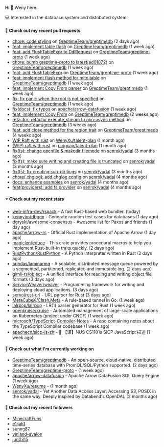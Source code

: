 Hi 👋 Weny here.

💻 Interested in the database system and distributed system.

#### 🔨 Check out my recent pull requests

- [chore: code styling](https://github.com/GreptimeTeam/greptimedb/pull/1137) on [GreptimeTeam/greptimedb](https://github.com/GreptimeTeam/greptimedb) (2 days ago)
- [feat: implement table flush](https://github.com/GreptimeTeam/greptimedb/pull/1121) on [GreptimeTeam/greptimedb](https://github.com/GreptimeTeam/greptimedb) (1 week ago)
- [feat: add FlushTableExpr to DdlRequest](https://github.com/GreptimeTeam/greptime-proto/pull/12) on [GreptimeTeam/greptime-proto](https://github.com/GreptimeTeam/greptime-proto) (1 week ago)
- [chore: bump greptime-proto to latest(ad01872)](https://github.com/GreptimeTeam/greptimedb/pull/1102) on [GreptimeTeam/greptimedb](https://github.com/GreptimeTeam/greptimedb) (1 week ago)
- [feat: add FlushTableExpr](https://github.com/GreptimeTeam/greptime-proto/pull/11) on [GreptimeTeam/greptime-proto](https://github.com/GreptimeTeam/greptime-proto) (1 week ago)
- [feat: implement flush method for mito table](https://github.com/GreptimeTeam/greptimedb/pull/1094) on [GreptimeTeam/greptimedb](https://github.com/GreptimeTeam/greptimedb) (1 week ago)
- [feat: implement Copy From parser](https://github.com/GreptimeTeam/greptimedb/pull/1092) on [GreptimeTeam/greptimedb](https://github.com/GreptimeTeam/greptimedb) (1 week ago)
- [fix: fix panic when the root is not specified](https://github.com/GreptimeTeam/greptimedb/pull/1089) on [GreptimeTeam/greptimedb](https://github.com/GreptimeTeam/greptimedb) (1 week ago)
- [fix(docs): fix typos](https://github.com/apache/arrow-datafusion/pull/5403) on [apache/arrow-datafusion](https://github.com/apache/arrow-datafusion) (1 week ago)
- [feat: implement Copy From](https://github.com/GreptimeTeam/greptimedb/pull/1064) on [GreptimeTeam/greptimedb](https://github.com/GreptimeTeam/greptimedb) (2 weeks ago)
- [refactor: refactor execute_stream to non-async method](https://github.com/GreptimeTeam/greptimedb/pull/980) on [GreptimeTeam/greptimedb](https://github.com/GreptimeTeam/greptimedb) (3 weeks ago)
- [feat: add close method for the region trait](https://github.com/GreptimeTeam/greptimedb/pull/970) on [GreptimeTeam/greptimedb](https://github.com/GreptimeTeam/greptimedb) (4 weeks ago)
- [WIP Raft with rust](https://github.com/WenyXu/talent-plan/pull/1) on [WenyXu/talent-plan](https://github.com/WenyXu/talent-plan) (1 month ago)
- [(WIP) raft with rust](https://github.com/pingcap/talent-plan/pull/456) on [pingcap/talent-plan](https://github.com/pingcap/talent-plan) (1 month ago)
- [fix(fs): change openfile &amp; makedir filemode](https://github.com/senrok/yadal/pull/7) on [senrok/yadal](https://github.com/senrok/yadal) (3 months ago)
- [fix(fs): make sure writing and creating file is truncated](https://github.com/senrok/yadal/pull/6) on [senrok/yadal](https://github.com/senrok/yadal) (3 months ago)
- [fix(fs): fix creating sub-dir bugs](https://github.com/senrok/yadal/pull/5) on [senrok/yadal](https://github.com/senrok/yadal) (3 months ago)
- [chore(.chglog): add chglog config](https://github.com/senrok/yadal/pull/4) on [senrok/yadal](https://github.com/senrok/yadal) (4 months ago)
- [docs: enhance examples](https://github.com/senrok/yadal/pull/3) on [senrok/yadal](https://github.com/senrok/yadal) (4 months ago)
- [feat(providers): add fs provider](https://github.com/senrok/yadal/pull/1) on [senrok/yadal](https://github.com/senrok/yadal) (4 months ago)

#### ⭐ Check out my recent stars

- [web-infra-dev/rspack](https://github.com/web-infra-dev/rspack) - A fast Rust-based web bundler. (today)
- [kennytm/dbgen](https://github.com/kennytm/dbgen) - Generate random test cases for databases (1 day ago)
- [dgryski/awesome-consensus](https://github.com/dgryski/awesome-consensus) - Awesome list for Paxos and friends (1 day ago)
- [apache/arrow-rs](https://github.com/apache/arrow-rs) - Official Rust implementation of Apache Arrow (1 day ago)
- [magiclen/educe](https://github.com/magiclen/educe) - This crate provides procedural macros to help you implement Rust-built-in traits quickly. (2 days ago)
- [RustPython/RustPython](https://github.com/RustPython/RustPython) - A Python Interpreter written in Rust (2 days ago)
- [arindas/laminarmq](https://github.com/arindas/laminarmq) - A scalable, distributed message queue powered by a segmented, partitioned, replicated and immutable log. (2 days ago)
- [gimli-rs/object](https://github.com/gimli-rs/object) - A unified interface for reading and writing object file formats (3 days ago)
- [ServiceWeaver/weaver](https://github.com/ServiceWeaver/weaver) - Programming framework for writing and deploying cloud applications. (3 days ago)
- [servo/rust-url](https://github.com/servo/rust-url) - URL parser for Rust (3 days ago)
- [MetaCubeX/Clash.Meta](https://github.com/MetaCubeX/Clash.Meta) - A rule-based tunnel in Go. (1 week ago)
- [lalrpop/lalrpop](https://github.com/lalrpop/lalrpop) - LR(1) parser generator for Rust (1 week ago)
- [openkruise/kruise](https://github.com/openkruise/kruise) - Automated management of large-scale applications on Kubernetes (project under CNCF) (1 week ago)
- [microsoft/TypeScript-Compiler-Notes](https://github.com/microsoft/TypeScript-Compiler-Notes) - A repo containing notes about the TypeScript Compiler codebase (1 week ago)
- [apachecn/sicp-js-zh](https://github.com/apachecn/sicp-js-zh) - :book: 【译】NUS CS1101s SICP JavaScript 描述 (1 week ago)

#### 👷 Check out what I'm currently working on

- [GreptimeTeam/greptimedb](https://github.com/GreptimeTeam/greptimedb) - An open-source, cloud-native, distributed time-series database with PromQL/SQL/Python supported. (2 days ago)
- [GreptimeTeam/greptime-proto](https://github.com/GreptimeTeam/greptime-proto) -  (1 week ago)
- [apache/arrow-datafusion](https://github.com/apache/arrow-datafusion) - Apache Arrow DataFusion SQL Query Engine (1 week ago)
- [WenyXu/resume](https://github.com/WenyXu/resume) -  (1 month ago)
- [senrok/yadal](https://github.com/senrok/yadal) - Yet Another Data Access Layer: Accessing S3, POSIX in the same way. Deeply inspired by Databend&#39;s OpenDAL (3 months ago)

#### 👯 Check out my recent followers

- [MinecraftFuns](https://github.com/MinecraftFuns)
- [e1ijah1](https://github.com/e1ijah1)
- [sunng87](https://github.com/sunng87)
- [vinland-avalon](https://github.com/vinland-avalon)
- [jun0315](https://github.com/jun0315)


